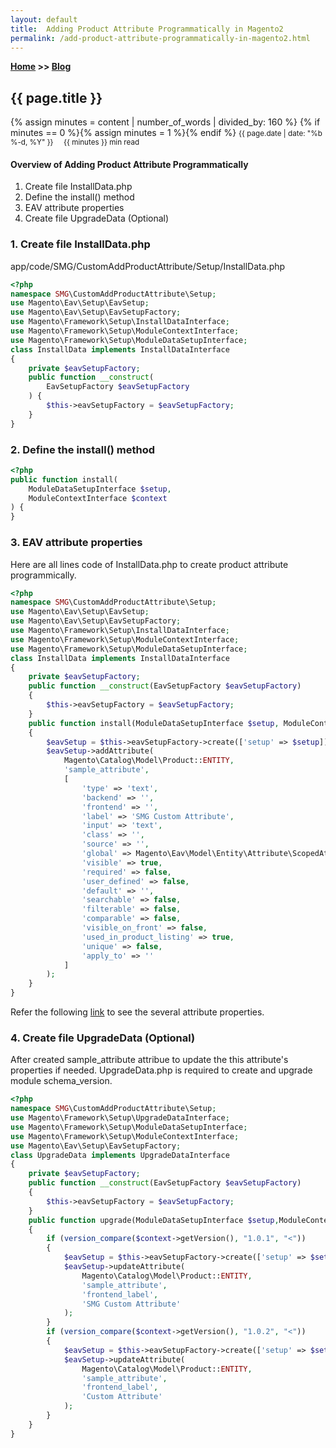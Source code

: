 ```yaml
---
layout: default
title:  Adding Product Attribute Programmatically in Magento2
permalink: /add-product-attribute-programmatically-in-magento2.html
---
```

**[Home](https://supravatm.github.io/) >> [Blog](/blogs.html)**

##  {{ page.title }}
{% assign minutes = content | number_of_words | divided_by: 160 %}
{% if minutes == 0 %}{% assign minutes = 1 %}{% endif %}
<small>
    <i class="fa-regular fa-calendar"></i> {{ page.date | date: "%b %-d, %Y" }}  &nbsp; &nbsp;
    <i class="fa-regular fa-clock"></i> {{ minutes }} min read
</small>

#### Overview of Adding Product Attribute Programmatically

1. Create file <span class="inlinecode">InstallData.php</span>
2. Define the <span class="inlinecode">install()</span> method
3. EAV attribute properties
4. Create file <span class="inlinecode">UpgradeData</span> (Optional)

### 1. Create file <span class="inlinecode">InstallData.php</span>

<span class="inlinecode">app/code/SMG/CustomAddProductAttribute/Setup/InstallData.php</span>

```php
<?php
namespace SMG\CustomAddProductAttribute\Setup;
use Magento\Eav\Setup\EavSetup;
use Magento\Eav\Setup\EavSetupFactory;
use Magento\Framework\Setup\InstallDataInterface;
use Magento\Framework\Setup\ModuleContextInterface;
use Magento\Framework\Setup\ModuleDataSetupInterface;
class InstallData implements InstallDataInterface
{
	private $eavSetupFactory;
	public function __construct(
        EavSetupFactory $eavSetupFactory
    ) {
		$this->eavSetupFactory = $eavSetupFactory;
	}
}
```

### 2. Define the <span class="inlinecode">install()<span> method

```php
<?php
public function install(
    ModuleDataSetupInterface $setup, 
    ModuleContextInterface $context
) {
}
```

### 3. EAV attribute properties

Here are all lines code of <span class="inlinecode">InstallData.php<span> to create product attribute programmically.

```php
<?php
namespace SMG\CustomAddProductAttribute\Setup;
use Magento\Eav\Setup\EavSetup;
use Magento\Eav\Setup\EavSetupFactory;
use Magento\Framework\Setup\InstallDataInterface;
use Magento\Framework\Setup\ModuleContextInterface;
use Magento\Framework\Setup\ModuleDataSetupInterface;
class InstallData implements InstallDataInterface
{
	private $eavSetupFactory;
	public function __construct(EavSetupFactory $eavSetupFactory)
	{
		$this->eavSetupFactory = $eavSetupFactory;
	}
	public function install(ModuleDataSetupInterface $setup, ModuleContextInterface $context)
	{
		$eavSetup = $this->eavSetupFactory->create(['setup' => $setup]);
		$eavSetup->addAttribute(
			Magento\Catalog\Model\Product::ENTITY,
			'sample_attribute',
			[
				'type' => 'text',
				'backend' => '',
				'frontend' => '',
				'label' => 'SMG Custom Attribute',
				'input' => 'text',
				'class' => '',
				'source' => '',
				'global' => Magento\Eav\Model\Entity\Attribute\ScopedAttributeInterface::SCOPE_GLOBAL,
				'visible' => true,
				'required' => false,
				'user_defined' => false,
				'default' => '',
				'searchable' => false,
				'filterable' => false,
				'comparable' => false,
				'visible_on_front' => false,
				'used_in_product_listing' => true,
				'unique' => false,
				'apply_to' => ''
			]
		);
	}
}
```

Refer the following [link](/eav-attribute-data-type.html) to see the several attribute properties.

### 4. Create file <span class="inlinecode">UpgradeData</span> (Optional)

After created <span class="inlinecode">sample_attribute</span> attribue to update the this attribute's properties if needed. <span class="inlinecode">UpgradeData.php</span> is required to create and upgrade module <span class="inlinecode">schema_version</span>.

```php
<?php
namespace SMG\CustomAddProductAttribute\Setup;
use Magento\Framework\Setup\UpgradeDataInterface;
use Magento\Framework\Setup\ModuleDataSetupInterface;
use Magento\Framework\Setup\ModuleContextInterface;
use Magento\Eav\Setup\EavSetupFactory;
class UpgradeData implements UpgradeDataInterface
{
	private $eavSetupFactory;
	public function __construct(EavSetupFactory $eavSetupFactory)
	{
		$this->eavSetupFactory = $eavSetupFactory;
	}
    public function upgrade(ModuleDataSetupInterface $setup,ModuleContextInterface $context)
    {
        if (version_compare($context->getVersion(), "1.0.1", "<"))
        {
            $eavSetup = $this->eavSetupFactory->create(['setup' => $setup]);
            $eavSetup->updateAttribute(
                Magento\Catalog\Model\Product::ENTITY,
			    'sample_attribute',
                'frontend_label',
                'SMG Custom Attribute'
            );
        }
        if (version_compare($context->getVersion(), "1.0.2", "<"))
        {
            $eavSetup = $this->eavSetupFactory->create(['setup' => $setup]);
            $eavSetup->updateAttribute(
                Magento\Catalog\Model\Product::ENTITY,
			    'sample_attribute',
                'frontend_label',
                'Custom Attribute'
            );
        }
    }
}
```


